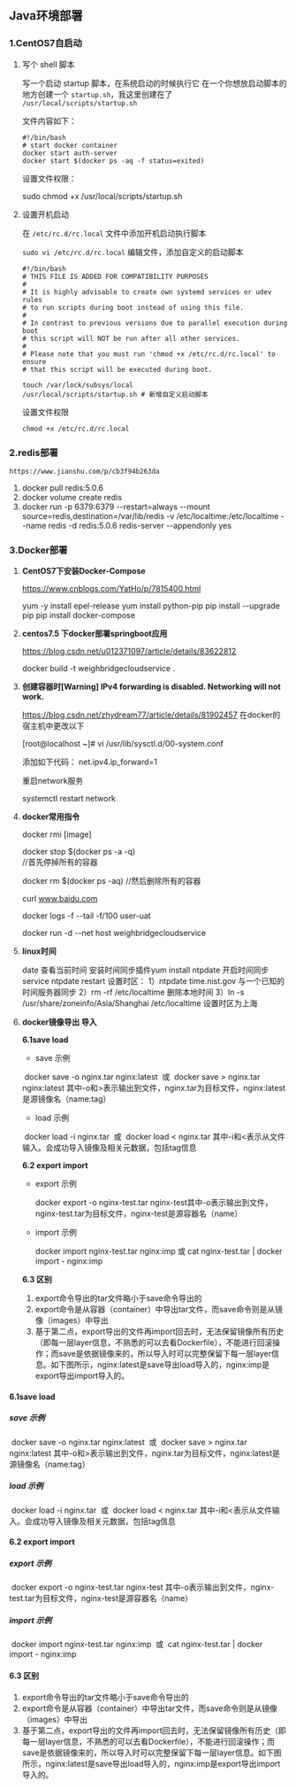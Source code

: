 

## Java环境部署

### 1.CentOS7自启动

1. 写个 shell 脚本

   写一个启动 startup 脚本，在系统启动的时候执行它
   在一个你想放启动脚本的地方创建一个 `startup.sh`，我这里创建在了 `/usr/local/scripts/startup.sh`

   文件内容如下：

   ```
   #!/bin/bash
   # start docker container
   docker start auth-server
   docker start $(docker ps -aq -f status=exited)
   ```

   设置文件权限：

   sudo chmod +x /usr/local/scripts/startup.sh

2. 设置开机启动 

   在 `/etc/rc.d/rc.local` 文件中添加开机启动执行脚本

   `sudo vi /etc/rc.d/rc.local` 编辑文件，添加自定义的启动脚本

   ```
   #!/bin/bash
   # THIS FILE IS ADDED FOR COMPATIBILITY PURPOSES
   #
   # It is highly advisable to create own systemd services or udev rules
   # to run scripts during boot instead of using this file.
   #
   # In contrast to previous versions due to parallel execution during boot
   # this script will NOT be run after all other services.
   #
   # Please note that you must run 'chmod +x /etc/rc.d/rc.local' to ensure
   # that this script will be executed during boot.
   
   touch /var/lock/subsys/local
   /usr/local/scripts/startup.sh # 新增自定义启动脚本
   ```

   设置文件权限

   ```
   chmod +x /etc/rc.d/rc.local
   ```

### 2.redis部署

 	https://www.jianshu.com/p/cb3f94b263da 

1. docker pull redis:5.0.6
2. docker volume create redis
3. docker run -p 6379:6379  --restart=always  --mount source=redis,destination=/var/lib/redis  -v /etc/localtime:/etc/localtime  --name redis  -d redis:5.0.6 redis-server --appendonly yes

### 3.Docker部署

1. **CentOS7下安装Docker-Compose**

   https://www.cnblogs.com/YatHo/p/7815400.html 

   yum -y install epel-release
   yum install python-pip
   pip install --upgrade pip
   pip install docker-compose

2. **centos7.5 下docker部署springboot应用**

   https://blog.csdn.net/u012371097/article/details/83622812

   docker build -t weighbridgecloudservice .

3. **创建容器时[Warning] IPv4 forwarding is disabled. Networking will not work.**

   https://blog.csdn.net/zhydream77/article/details/81902457
   在docker的宿主机中更改以下

   [root@localhost ~]# vi /usr/lib/sysctl.d/00-system.conf

   添加如下代码：
       net.ipv4.ip_forward=1

   重启network服务

   systemctl restart network

4. **docker常用指令**

   docker rmi [image]

   docker stop $(docker ps -a -q)  
   //首先停掉所有的容器

   docker rm $(docker ps -aq) 
   //然后删除所有的容器

   curl www.baidu.com

   docker logs -f --tail -f/100 user-uat

   docker run -d --net host weighbridgecloudservice

5. **linux时间**

   date 查看当前时间
   安装时间同步插件yum install ntpdate
   开启时间同步service ntpdate restart
   设置时区：
   	1）ntpdate time.nist.gov 与一个已知的时间服务器同步
   	2）rm -rf /etc/localtime 删除本地时间
   	3）ln -s /usr/share/zoneinfo/Asia/Shanghai /etc/localtime 设置时区为上海

6. **docker镜像导出  导入**

   **6.1save load**

   - save 示例

   ​		docker save -o nginx.tar nginx:latest
   ​		或
   ​		docker save > nginx.tar nginx:latest
   ​		其中-o和>表示输出到文件，nginx.tar为目标文件，nginx:latest是源镜像名（name:tag）

   - load 示例

   ​		docker load -i nginx.tar
   ​		或
   ​		docker load < nginx.tar
   ​		其中-i和<表示从文件输入。会成功导入镜像及相关元数据，包括tag信息

   **6.2 export import** 

   - export 示例

     docker export -o nginx-test.tar nginx-test
     ​其中-o表示输出到文件，nginx-test.tar为目标文件，nginx-test是源容器名（name）

   - import 示例

     docker import nginx-test.tar nginx:imp
     ​或
     ​cat nginx-test.tar | docker import - nginx:imp

   **6.3 区别**

   1. export命令导出的tar文件略小于save命令导出的
   2. export命令是从容器（container）中导出tar文件，而save命令则是从镜像（images）中导出
   3. 基于第二点，export导出的文件再import回去时，无法保留镜像所有历史（即每一层layer信息，不熟悉的可以去看Dockerfile），不能进行回滚操作；而save是依据镜像来的，所以导入时可以完整保留下每一层layer信息。如下图所示，nginx:latest是save导出load导入的，nginx:imp是export导出import导入的。

   

   

   



#### 6.1save load

##### 	save 示例

​		docker save -o nginx.tar nginx:latest
​		或
​		docker save > nginx.tar nginx:latest
​		其中-o和>表示输出到文件，nginx.tar为目标文件，nginx:latest是源镜像名（name:tag）

##### 	load 示例

​		docker load -i nginx.tar
​		或
​		docker load < nginx.tar
​		其中-i和<表示从文件输入。会成功导入镜像及相关元数据，包括tag信息

#### 6.2 export import 

##### export 示例

​	docker export -o nginx-test.tar nginx-test
​	其中-o表示输出到文件，nginx-test.tar为目标文件，nginx-test是源容器名（name）

##### import 示例

​	docker import nginx-test.tar nginx:imp
​	或
​	cat nginx-test.tar | docker import - nginx:imp

#### 6.3 区别

1. export命令导出的tar文件略小于save命令导出的
2. export命令是从容器（container）中导出tar文件，而save命令则是从镜像（images）中导出
3. 基于第二点，export导出的文件再import回去时，无法保留镜像所有历史（即每一层layer信息，不熟悉的可以去看Dockerfile），不能进行回滚操作；而save是依据镜像来的，所以导入时可以完整保留下每一层layer信息。如下图所示，nginx:latest是save导出load导入的，nginx:imp是export导出import导入的。





